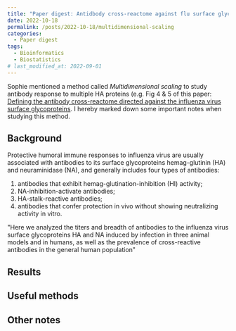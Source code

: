 ```yaml
---
title: "Paper digest: Antidbody cross-reactome against flu surface glycoproteins"
date: 2022-10-18
permalink: /posts/2022-10-18/multidimensional-scaling
categories:
  - Paper digest
tags:
  - Bioinformatics
  - Biostatistics
# last_modified_at: 2022-09-01
---
```


Sophie mentioned a method called *Multidimensional scaling* to study antibody response to multiple HA proteins (e.g. Fig 4 & 5 of this paper: [Defining the antibody cross-reactome directed against the influenza virus surface glycoproteins](https://pubmed.ncbi.nlm.nih.gov/28192418/). I hereby marked down some important notes when studying this method. 

## Background
Protective humoral immune responses to influenza virus are usually associated with antibodies to its surface glycoproteins hemag-glutinin (HA) and neuraminidase (NA), and generally includes four types of antibodies:
1. antibodies that exhibit hemag-glutination-inhibition (HI) activity;
2. NA-inhibition-activate antibodies;
3. HA-stalk-reactive antibodies;
4. antibodies that confer protection in vivo without showing neutralizing activity in vitro.

  "Here we analyzed the titers and breadth of antibodies to the influenza virus surface glycoproteins HA and NA induced by infection in three animal models and in humans, as well as the prevalence of cross-reactive antibodies in the general human population"

## Results

## Useful methods

## Other notes


